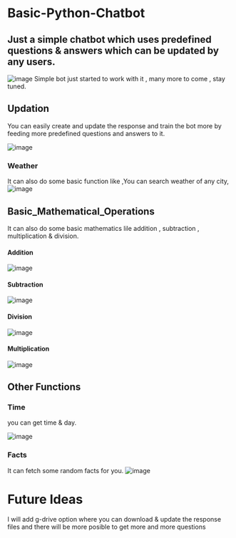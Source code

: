 # Basic-Python-Chatbot
## Just a simple chatbot which uses predefined questions & answers which can be updated by any users.
![image](https://user-images.githubusercontent.com/89455522/206867359-8c5f9c04-49e5-4951-8a96-f36c50063f06.png)
Simple bot just started to work with it , many more to come , stay tuned.

## Updation
You can easily create and update the response and train the bot more by
feeding more predefined questions and answers to it.

![image](https://user-images.githubusercontent.com/89455522/206868572-2d3f6872-c6c8-4585-a7ab-a35a498180f1.png)

### Weather
It can also do some basic function like ,You can search weather of any city,
![image](https://user-images.githubusercontent.com/89455522/206867458-fe2ac3c8-6469-47d2-b110-072697901fc7.png)

## Basic_Mathematical_Operations
It can also do some basic mathematics lile addition , subtraction , multiplication & division.
#### Addition
![image](https://user-images.githubusercontent.com/89455522/206867559-43e5703e-3636-4479-adb9-b7782a94bb00.png)
#### Subtraction 
![image](https://user-images.githubusercontent.com/89455522/206867612-d6d3cc1a-a4ea-474a-bb84-7024ee985757.png)
#### Division 
![image](https://user-images.githubusercontent.com/89455522/206867640-14150784-62f4-4132-94ad-dbdbe017e7fd.png)
#### Multiplication 
![image](https://user-images.githubusercontent.com/89455522/206867730-7880988e-6d48-4e07-9448-741b099d05b3.png)

## Other Functions
### Time
you can get time & day.

![image](https://user-images.githubusercontent.com/89455522/206868260-8c7d4049-06e0-403a-b796-feda0a8dcdb0.png)

### Facts
It can fetch some random facts for you.
![image](https://user-images.githubusercontent.com/89455522/206868397-5b374ec1-03d9-4758-bb15-eaeea29e20f5.png)

# Future Ideas
 I will add g-drive option where you can download & update the response files 
 and there will be more posible to get more and more questions 
